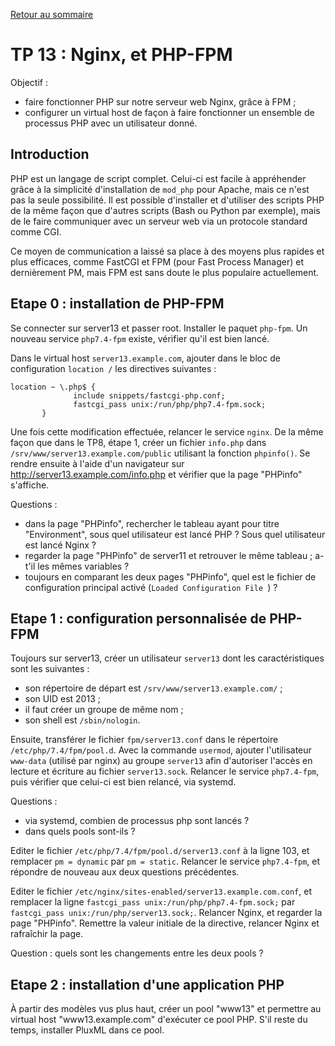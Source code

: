 [Retour au sommaire](../../README.md)

# TP 13 : Nginx, et PHP-FPM

Objectif :

- faire fonctionner PHP sur notre serveur web Nginx, grâce à FPM ;
- configurer un virtual host de façon à faire fonctionner un ensemble de
  processus PHP avec un utilisateur donné.

## Introduction

PHP est un langage de script complet. Celui-ci est facile à appréhender grâce à
la simplicité d'installation de `mod_php` pour Apache, mais ce n'est pas la
seule possibilité. Il est possible d'installer et d'utiliser des scripts PHP de
la même façon que d'autres scripts (Bash ou Python par exemple), mais de le
faire communiquer avec un serveur web via un protocole standard comme CGI.

Ce moyen de communication a laissé sa place à des moyens plus rapides et plus
efficaces, comme FastCGI et FPM (pour Fast Process Manager) et dernièrement PM,
mais FPM est sans doute le plus populaire actuellement.


## Etape 0 : installation de PHP-FPM

Se connecter sur server13 et passer root. Installer le paquet `php-fpm`. Un
nouveau service `php7.4-fpm` existe, vérifier qu'il est bien lancé.

Dans le virtual host `server13.example.com`, ajouter dans le bloc de
configuration `location /` les directives suivantes :

```
location ~ \.php$ {
              include snippets/fastcgi-php.conf;
              fastcgi_pass unix:/run/php/php7.4-fpm.sock;
       }
```

Une fois cette modification effectuée, relancer le service `nginx`. De la même
façon que dans le TP8, étape 1, créer un fichier `info.php` dans
`/srv/www/server13.example.com/public` utilisant la fonction `phpinfo()`. Se
rendre ensuite à l'aide d'un navigateur sur
http://server13.example.com/info.php et vérifier que la page "PHPinfo"
s'affiche.

Questions :
- dans la page "PHPinfo", rechercher le tableau ayant pour titre "Environment",
  sous quel utilisateur est lancé PHP ? Sous quel utilisateur est lancé Nginx ?
- regarder la page "PHPinfo" de server11 et retrouver le même tableau ; a-t'il
  les mêmes variables ?
- toujours en comparant les deux pages "PHPinfo", quel est le fichier de
  configuration principal activé (`Loaded Configuration File `) ?

## Etape 1 : configuration personnalisée de PHP-FPM

Toujours sur server13, créer un utilisateur `server13` dont les
caractéristiques sont les suivantes :

- son répertoire de départ est `/srv/www/server13.example.com/` ;
- son UID est 2013 ;
- il faut créer un groupe de même nom ;
- son shell est `/sbin/nologin`.

Ensuite, transférer le fichier `fpm/server13.conf` dans le répertoire
`/etc/php/7.4/fpm/pool.d`. Avec la commande `usermod`, ajouter l'utilisateur `www-data` (utilisé par nginx) au groupe `server13` afin d'autoriser l'accès en lecture et écriture au fichier `server13.sock`. Relancer le service `php7.4-fpm`, puis vérifier que
celui-ci est bien relancé, via systemd.

Questions :
- via systemd, combien de processus php sont lancés ?
- dans quels pools sont-ils ?

Editer le fichier `/etc/php/7.4/fpm/pool.d/server13.conf` à la ligne 103, et
remplacer `pm = dynamic` par `pm = static`. Relancer le service `php7.4-fpm`,
et répondre de nouveau aux deux questions précédentes.

Editer le fichier `/etc/nginx/sites-enabled/server13.example.com.conf`, et
remplacer la ligne `fastcgi_pass unix:/run/php/php7.4-fpm.sock;` par `fastcgi_pass unix:/run/php/server13.sock;`. Relancer Nginx, et regarder la page "PHPinfo". Remettre la valeur initiale de la directive, relancer Nginx et rafraîchir la page. 

Question : quels sont les changements entre les deux pools ?

## Etape 2 : installation d'une application PHP

À partir des modèles vus plus haut, créer un pool "www13" et permettre au
virtual host "www13.example.com" d'exécuter ce pool PHP. S'il reste du temps,
installer PluxML dans ce pool.
